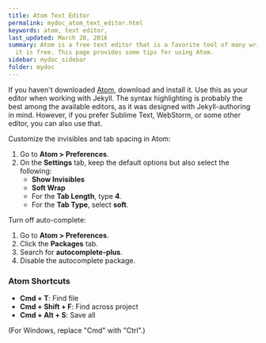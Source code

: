```yaml
---
title: Atom Text Editor
permalink: mydoc_atom_text_editor.html
keywords: atom, text editor,
last_updated: March 20, 2016
summary: Atom is a free text editor that is a favorite tool of many writers because
  it is free. This page provides some tips for using Atom.
sidebar: mydoc_sidebar
folder: mydoc
---
```


If you haven't downloaded [Atom](https://atom.io/), download and install it. Use this as your editor when working with Jekyll. The syntax highlighting is probably the best among the available editors, as it was designed with Jekyll-authoring in mind. However, if you prefer Sublime Text, WebStorm, or some other editor, you can also use that.

Customize the invisibles and tab spacing in Atom:

1.  Go to **Atom > Preferences**.
2.  On the **Settings** tab, keep the default options but also select the following:
    * **Show Invisibles**
    * **Soft Wrap**
    * For the **Tab Length**, type **4**.
    * For the **Tab Type**, select **soft**.

Turn off auto-complete:

1.  Go to **Atom > Preferences**.
2.  Click the **Packages** tab.
3.  Search for **autocomplete-plus**.
4.  Disable the autocomplete package.

### Atom Shortcuts

* **Cmd + T**: Find file
* **Cmd + Shift + F**: Find across project
* **Cmd + Alt + S**: Save all

(For Windows, replace "Cmd" with "Ctrl".)
